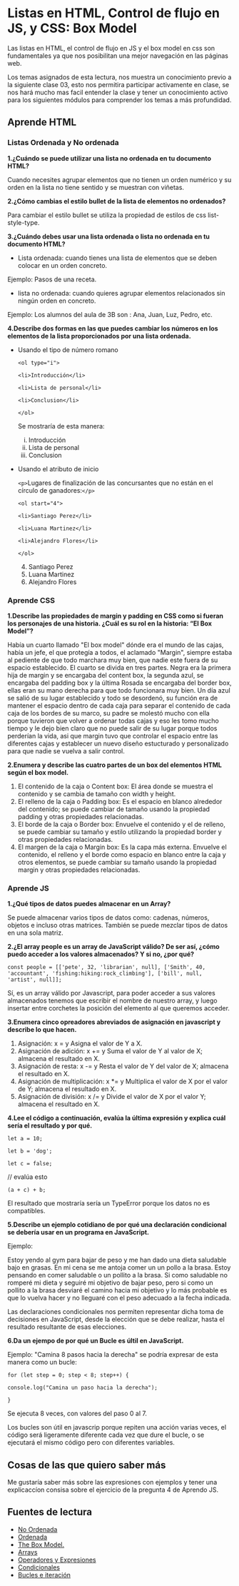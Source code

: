 #  Listas en HTML, Control de flujo en JS, y CSS: Box Model

Las listas en HTML, el control de flujo en JS y el box model en css son fundamentales ya que nos posibilitan una mejor navegación en las páginas web.

Los temas asignados de esta lectura, nos muestra un conocimiento previo a la siguiente clase 03, esto nos permitira participar activamente en clase, se nos hará mucho mas facil entender la clase y tener un conocimiento activo para los siguientes módulos para comprender los temas a más profundidad.

## Aprende HTML

### Listas Ordenada y No ordenada 

**1.¿Cuándo se puede utilizar una lista no ordenada en tu documento HTML?**

Cuando necesites agrupar elementos que no tienen un orden numérico y su orden en la lista no tiene sentido y se muestran con viñetas.

**2.¿Cómo cambias el estilo bullet de la lista de elementos no ordenados?**

Para cambiar el estilo bullet se utiliza la propiedad de estilos de css list-style-type.

**3.¿Cuándo debes usar una lista ordenada o lista no ordenada en tu documento HTML?**

+ Lista ordenada: cuando tienes una lista de elementos que se deben colocar en un orden concreto.
  
Ejemplo: Pasos de una receta.

+ lista no ordenada: cuando quieres agrupar elementos relacionados sin ningún orden en concreto.

Ejemplo: Los alumnos del aula de 3B son : Ana, Juan, Luz, Pedro, etc.

**4.Describe dos formas en las que puedes cambiar los números en los elementos de la lista proporcionados por una lista ordenada.**

+ Usando el tipo de número romano

  `<ol type="i">`
  
  `<li>Introducción</li>`
  
  `<li>Lista de personal</li>`
  
  `<li>Conclusion</li>`
  
  `</ol>`
  
  Se mostraría de esta manera:
  
  <ol type="i">
  <li>Introducción </li>
  <li>Lista de personal</li>
  <li>Conclusion</li>
  </ol>

+ Usando el atributo de inicio

  `<p>`Lugares de finalización de las concursantes que no están en el círculo de ganadores:`</p>`

  `<ol start="4">`
  
  `<li>Santiago Perez</li>`
  
  `<li>Luana Martinez</li>`
  
  `<li>Alejandro Flores</li>`
  
  `</ol>`

  4. Santiago Perez
  5. Luana Martinez
  6. Alejandro Flores

### Aprende CSS

**1.Describe las propiedades de margin y padding en CSS como si fueran los personajes de una historia. ¿Cuál es su rol en la historia: “El Box Model”?**

Había un cuarto llamado "El box model" dónde era el mundo de las cajas, había un jefe, el que protegía a todos, el aclamado "Margin", siempre estaba al pediente de que todo marchara muy bien, que nadie este fuera de su espacio establecido. El cuarto se divida en tres partes. Negra era la primera hija de margin y se encargaba del content box, la segunda azul, se encargaba del padding box y la última Rosada se encargaba del  border box, ellas eran su mano derecha para que todo funcionara muy bien. Un día azul se salió de su lugar establecido y todo se desordenó, su función era de mantener el espacio dentro de cada caja  para separar el contenido de cada caja de los bordes de su marco, su padre se molestó mucho con ella porque tuvieron que volver a ordenar todas cajas y eso les tomo mucho tiempo y le dejo bien claro que no puede salir de su lugar porque todos perderían la vida, asi que margin tuvo que controlar el espacio entre las diferentes cajas y establecer un nuevo diseño estucturado y personalizado para que nadie se vuelva a salir control.

**2.Enumera y describe las cuatro partes de un box del elementos HTML según el box model.**

1. El contenido de la caja o Content box:
El área donde se muestra el contenido y se cambia de tamaño con width y height.
2. El relleno de la caja o Padding box:
Es el espacio en blanco alrededor del contenido; se puede cambiar de tamaño usando la propiedad padding y otras propiedades relacionadas.
3. El borde de la caja o Border box:
Envuelve el contenido y el de relleno, se puede cambiar su tamaño y estilo utilizando la propiedad border y otras propiedades relacionadas.
4. El margen de la caja o Margin box:
Es la capa más externa. Envuelve el contenido, el relleno y el borde como espacio en blanco entre la caja y otros elementos, se puede cambiar su tamaño usando la propiedad margin y otras propiedades relacionadas.

### Aprende JS

**1.¿Qué tipos de datos puedes almacenar en un Array?**

Se puede almacenar varios tipos de datos como: cadenas, números, objetos e incluso otras matrices. También se puede mezclar tipos de datos en una sola matriz.

**2.¿El array people es un array de JavaScript válido? De ser así, ¿cómo puedo acceder a los valores almacenados? Y si no, ¿por qué?**

`const people = [['pete', 32, 'librarian', null], ['Smith', 40, 'accountant', 'fishing:hiking:rock_climbing'], ['bill', null, 'artist', null]];`

Sí, es un array válido por Javascript, para poder acceder a sus valores almacenados tenemos que escribir el nombre de nuestro array, y luego insertar entre corchetes la posición del elemento al que queremos acceder.

**3.Enumera cinco opreadores abreviados de asignación en javascript y describe lo que hacen.**
1. Asignación: x = y
Asigna el valor de Y a X.
2. Asignación de adición: 	x += y
Suma el valor de Y al valor de X; almacena el resultado en X.
3. Asignación de resta: x -= y
Resta el valor de Y del valor de X; almacena el resultado en X.
4. Asignación de multiplicación: x *= y
Multiplica el valor de X por el valor de Y; almacena el resultado en X.
5. Asignación de división: 	x /= y
Divide el valor de X por el valor Y; almacena el resultado en X.

**4.Lee el código a continuación, evalúa la última expresión y explica cuál sería el resultado y por qué.**


`let a = 10;`

`let b = 'dog';`

`let c = false;`

 // evalúa esto
 
`(a + c) + b;`

El resultado que mostraría sería un TypeError porque los datos no es compatibles.

**5.Describe un ejemplo cotidiano de por qué una declaración condicional se debería usar en un programa en JavaScript.**

Ejemplo:

Estoy yendo al gym para bajar de peso y me han dado una dieta saludable bajo en grasas. En mi cena se me antoja comer un un pollo a la brasa. Estoy pensando en comer saludable o un pollito a la brasa.
Si como saludable no romperé mi dieta y seguiré mi objetivo de bajar peso, pero si como un pollito a la brasa desviaré el camino hacia mi objetivo y lo más probable es que lo vuelva hacer y no lleguaré con el peso adecuado a la fecha indicada.

Las declaraciones condicionales nos permiten representar dicha toma de decisiones en JavaScript, desde la elección que se debe realizar, hasta el resultado resultante de esas elecciones.

**6.Da un ejempo de por qué un Bucle es últil en JavaScript.**

Ejemplo: "Camina 8 pasos hacia la derecha" se podría expresar de esta manera como un bucle:

`for (let step = 0; step < 8; step++) {`

  `console.log("Camina un paso hacia la derecha");`
  
`}`
 
 Se ejecuta 8 veces, con valores del paso 0 al 7.

Los bucles son útil en javascrip porque repiten una acción varias veces, el código será ligeramente diferente cada vez que dure el bucle, o se ejecutará el mismo código pero con diferentes variables.

## Cosas de las que quiero saber más

Me gustaría saber más sobre las expresiones con ejemplos y tener una explicaccíon consisa sobre el ejercicio de la pregunta 4 de Aprendo JS.

## Fuentes de lectura
+ [No Ordenada](https://developer.mozilla.org/es/docs/Web/HTML/Element/ul)
+ [Ordenada](https://developer.mozilla.org/en-US/docs/Web/HTML/Element/ol)
+ [The Box Model.](https://developer.mozilla.org/es/docs/Learn/CSS/Building_blocks/The_box_model)
+ [Arrays](https://developer.mozilla.org/es/docs/Learn/JavaScript/First_steps/Arrays)
+ [Operadores y Expresiones](https://developer.mozilla.org/es/docs/Web/JavaScript/Guide/Expressions_and_Operators)
+ [Condicionales](https://developer.mozilla.org/en-US/docs/Learn/JavaScript/Building_blocks/conditionals)
+ [Bucles e iteración](https://developer.mozilla.org/es/docs/Web/JavaScript/Guide/Loops_and_iteration)
  
